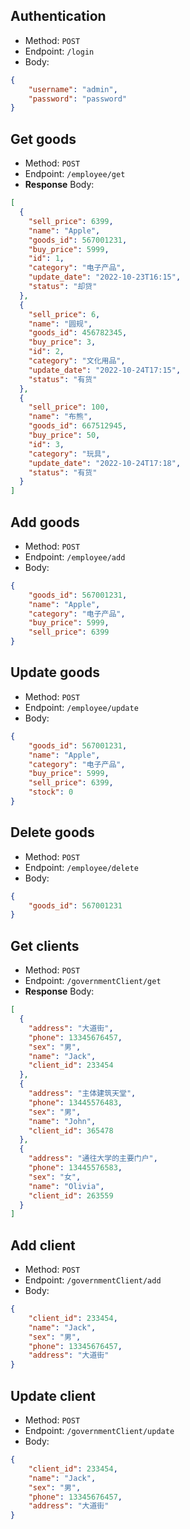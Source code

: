 ## Authentication

- Method: `POST`
- Endpoint: `/login`
- Body:
```json
{
	"username": "admin",
	"password": "password"
}
```

## Get goods
- Method: `POST`
- Endpoint: `/employee/get`
- **Response** Body:
```json
[
  {
    "sell_price": 6399,
    "name": "Apple",
    "goods_id": 567001231,
    "buy_price": 5999,
    "id": 1,
    "category": "电子产品",
    "update_date": "2022-10-23T16:15",
    "status": "却贷"
  },
  {
    "sell_price": 6,
    "name": "圆规",
    "goods_id": 456782345,
    "buy_price": 3,
    "id": 2,
    "category": "文化用品",
    "update_date": "2022-10-24T17:15",
    "status": "有货"
  },
  {
    "sell_price": 100,
    "name": "布熊",
    "goods_id": 667512945,
    "buy_price": 50,
    "id": 3,
    "category": "玩具",
    "update_date": "2022-10-24T17:18",
    "status": "有货"
  }
]
```

## Add goods
- Method: `POST`
- Endpoint: `/employee/add`
- Body:
```json
{
    "goods_id": 567001231,
    "name": "Apple",
    "category": "电子产品",
    "buy_price": 5999,
    "sell_price": 6399
}
```

## Update goods
- Method: `POST`
- Endpoint: `/employee/update`
- Body:
```json
{
    "goods_id": 567001231,
    "name": "Apple",
    "category": "电子产品",
    "buy_price": 5999,
    "sell_price": 6399,
    "stock": 0
}
```

## Delete goods
- Method: `POST`
- Endpoint: `/employee/delete`
- Body:
```json
{
    "goods_id": 567001231
}
```

## Get clients
- Method: `POST`
- Endpoint: `/governmentClient/get`
- **Response** Body:
```json
[
  {
    "address": "大道街",
    "phone": 13345676457,
    "sex": "男",
    "name": "Jack",
    "client_id": 233454
  },
  {
    "address": "主体建筑天堂",
    "phone": 13445576483,
    "sex": "男",
    "name": "John",
    "client_id": 365478
  },
  {
    "address": "通往大学的主要门户",
    "phone": 13445576583,
    "sex": "女",
    "name": "Olivia",
    "client_id": 263559
  }
]
```

## Add client
- Method: `POST`
- Endpoint: `/governmentClient/add`
- Body:
```json
{
    "client_id": 233454,
    "name": "Jack",
    "sex": "男",
    "phone": 13345676457,
    "address": "大道街"
}
```

## Update client
- Method: `POST`
- Endpoint: `/governmentClient/update`
- Body:
```json
{
    "client_id": 233454,
    "name": "Jack",
    "sex": "男",
    "phone": 13345676457,
    "address": "大道街"
}
```
